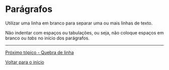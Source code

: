 # Parágrafos  

Utilizar uma linha em branco para separar uma ou mais linhas de texto.  
  
Não indentar com espaços ou tabulações, ou seja, não coloque espaços em branco ou *tabs* no início dos parágrafos.  
  
---
  
[Próximo tópico - Quebra de linha](quebra-de-linha.md)  
  
[Voltar para o início](README.md) 
